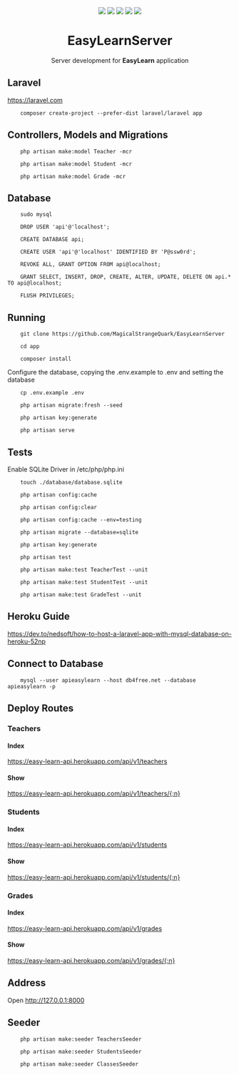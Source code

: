 <p align="center">
    <img src="https://img.shields.io/github/license/MagicalStrangeQuark/EasyLearnServer"/>
    <img src="https://img.shields.io/github/last-commit/MagicalStrangeQuark/EasyLearnServer"/>
    <img src="https://img.shields.io/circleci/build/github/MagicalStrangeQuark/EasyLearnServer/master"/>
    <img src="https://img.shields.io/github/languages/code-size/MagicalStrangeQuark/EasyLearnServer"/>
    <img src="https://img.shields.io/github/issues/MagicalStrangeQuark/EasyLearnServer"/>
</p>

<h1 align="center">EasyLearnServer</h1>

<p align="center">Server development for <strong>EasyLearn</strong> application</p>

## Laravel

<https://laravel.com>

```
    composer create-project --prefer-dist laravel/laravel app
```

## Controllers, Models and Migrations

```
    php artisan make:model Teacher -mcr

    php artisan make:model Student -mcr

    php artisan make:model Grade -mcr
```

## Database

```
    sudo mysql

    DROP USER 'api'@'localhost';

    CREATE DATABASE api;

    CREATE USER 'api'@'localhost' IDENTIFIED BY 'P@ssw0rd';

    REVOKE ALL, GRANT OPTION FROM api@localhost;

    GRANT SELECT, INSERT, DROP, CREATE, ALTER, UPDATE, DELETE ON api.* TO api@localhost;

    FLUSH PRIVILEGES;
```

## Running

```
    git clone https://github.com/MagicalStrangeQuark/EasyLearnServer
```

```
    cd app

    composer install
```

Configure the database, copying the .env.example to .env and setting the database

```
    cp .env.example .env
```

```
    php artisan migrate:fresh --seed
    
    php artisan key:generate

    php artisan serve
```

## Tests

Enable SQLite Driver in /etc/php/php.ini

```
    touch ./database/database.sqlite

    php artisan config:cache

    php artisan config:clear

    php artisan config:cache --env=testing

    php artisan migrate --database=sqlite

    php artisan key:generate

    php artisan test
```

```
    php artisan make:test TeacherTest --unit

    php artisan make:test StudentTest --unit

    php artisan make:test GradeTest --unit
```

## Heroku Guide

<https://dev.to/nedsoft/how-to-host-a-laravel-app-with-mysql-database-on-heroku-52np>

## Connect to Database

```
    mysql --user apieasylearn --host db4free.net --database apieasylearn -p
```

## Deploy Routes

### Teachers

#### Index

https://easy-learn-api.herokuapp.com/api/v1/teachers

#### Show

https://easy-learn-api.herokuapp.com/api/v1/teachers/{:n}

### Students

#### Index

https://easy-learn-api.herokuapp.com/api/v1/students

#### Show

https://easy-learn-api.herokuapp.com/api/v1/students/{:n}

### Grades

#### Index

https://easy-learn-api.herokuapp.com/api/v1/grades

#### Show

https://easy-learn-api.herokuapp.com/api/v1/grades/{:n}

## Address

Open <http://127.0.0.1:8000>

## Seeder

```
    php artisan make:seeder TeachersSeeder

    php artisan make:seeder StudentsSeeder

    php artisan make:seeder ClassesSeeder
```